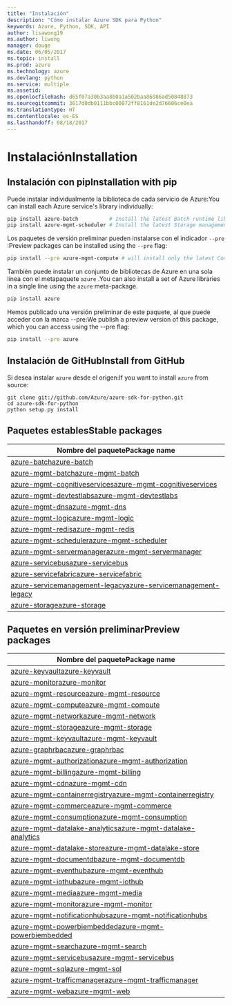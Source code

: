 ```yaml
---
title: "Instalación"
description: "Cómo instalar Azure SDK para Python"
keywords: Azure, Python, SDK, API
author: lisawong19
ms.author: liwong
manager: douge
ms.date: 06/05/2017
ms.topic: install
ms.prod: azure
ms.technology: azure
ms.devlang: python
ms.service: multiple
ms.assetid: 
ms.openlocfilehash: d65f07a30b3aa8b0a1a502baa86986ad50848873
ms.sourcegitcommit: 3617d0db0111bbc00072ff8161de2d76606ce0ea
ms.translationtype: HT
ms.contentlocale: es-ES
ms.lasthandoff: 08/18/2017
---
```

# <a name="installation"></a><span data-ttu-id="c88e7-104">Instalación</span><span class="sxs-lookup"><span data-stu-id="c88e7-104">Installation</span></span>

## <a name="installation-with-pip"></a><span data-ttu-id="c88e7-105">Instalación con pip</span><span class="sxs-lookup"><span data-stu-id="c88e7-105">Installation with pip</span></span>

<span data-ttu-id="c88e7-106">Puede instalar individualmente la biblioteca de cada servicio de Azure:</span><span class="sxs-lookup"><span data-stu-id="c88e7-106">You can install each Azure service's library individually:</span></span>

```bash
pip install azure-batch          # Install the latest Batch runtime library
pip install azure-mgmt-scheduler # Install the latest Storage management library
```

<span data-ttu-id="c88e7-107">Los paquetes de versión preliminar pueden instalarse con el indicador `--pre` :</span><span class="sxs-lookup"><span data-stu-id="c88e7-107">Preview packages can be installed using the `--pre` flag:</span></span>

```bash
pip install --pre azure-mgmt-compute # will install only the latest Compute Management library
```

<span data-ttu-id="c88e7-108">También puede instalar un conjunto de bibliotecas de Azure en una sola línea con el metapaquete `azure` .</span><span class="sxs-lookup"><span data-stu-id="c88e7-108">You can also install a set of Azure libraries in a single line using the `azure` meta-package.</span></span>

```bash
pip install azure
```

<span data-ttu-id="c88e7-109">Hemos publicado una versión preliminar de este paquete, al que puede acceder con la marca --pre:</span><span class="sxs-lookup"><span data-stu-id="c88e7-109">We publish a preview version of this package, which you can access using the --pre flag:</span></span>

```bash
pip install --pre azure
```

## <a name="install-from-github"></a><span data-ttu-id="c88e7-110">Instalación de GitHub</span><span class="sxs-lookup"><span data-stu-id="c88e7-110">Install from GitHub</span></span>

<span data-ttu-id="c88e7-111">Si desea instalar `azure` desde el origen:</span><span class="sxs-lookup"><span data-stu-id="c88e7-111">If you want to install `azure` from source:</span></span>

    git clone git://github.com/Azure/azure-sdk-for-python.git
    cd azure-sdk-for-python
    python setup.py install

## <a name="stable-packages"></a><span data-ttu-id="c88e7-112">Paquetes estables</span><span class="sxs-lookup"><span data-stu-id="c88e7-112">Stable packages</span></span>
| <span data-ttu-id="c88e7-113">Nombre del paquete</span><span class="sxs-lookup"><span data-stu-id="c88e7-113">Package name</span></span> |
|--------------|
|[<span data-ttu-id="c88e7-114">azure-batch</span><span class="sxs-lookup"><span data-stu-id="c88e7-114">azure-batch</span></span>](https://pypi.org/project/azure-batch/)  |   
|[<span data-ttu-id="c88e7-115">azure-mgmt-batch</span><span class="sxs-lookup"><span data-stu-id="c88e7-115">azure-mgmt-batch</span></span>](https://pypi.org/project/azure-mgmt-batch/)|
|[<span data-ttu-id="c88e7-116">azure-mgmt-cognitiveservices</span><span class="sxs-lookup"><span data-stu-id="c88e7-116">azure-mgmt-cognitiveservices</span></span>](https://pypi.org/project/azure-mgmt-cognitiveservices/)|    
|[<span data-ttu-id="c88e7-117">azure-mgmt-devtestlabs</span><span class="sxs-lookup"><span data-stu-id="c88e7-117">azure-mgmt-devtestlabs</span></span>](https://pypi.org/project/azure-mgmt-devtestlabs/)|    
|[<span data-ttu-id="c88e7-118">azure-mgmt-dns</span><span class="sxs-lookup"><span data-stu-id="c88e7-118">azure-mgmt-dns</span></span>](https://pypi.org/project/azure-mgmt-dns/) |
|[<span data-ttu-id="c88e7-119">azure-mgmt-logic</span><span class="sxs-lookup"><span data-stu-id="c88e7-119">azure-mgmt-logic</span></span>](https://pypi.org/project/azure-mgmt-logic/)|
|[<span data-ttu-id="c88e7-120">azure-mgmt-redis</span><span class="sxs-lookup"><span data-stu-id="c88e7-120">azure-mgmt-redis</span></span>](https://pypi.org/project/azure-mgmt-redis/)|
|[<span data-ttu-id="c88e7-121">azure-mgmt-scheduler</span><span class="sxs-lookup"><span data-stu-id="c88e7-121">azure-mgmt-scheduler</span></span>](https://pypi.org/project/azure-mgmt-scheduler/)|    
|[<span data-ttu-id="c88e7-122">azure-mgmt-servermanager</span><span class="sxs-lookup"><span data-stu-id="c88e7-122">azure-mgmt-servermanager</span></span>](https://pypi.org/project/azure-mgmt-servermanager/)|    
|[<span data-ttu-id="c88e7-123">azure-servicebus</span><span class="sxs-lookup"><span data-stu-id="c88e7-123">azure-servicebus</span></span>](https://pypi.org/project/azure-mgmt-servicebus/)|   
|[<span data-ttu-id="c88e7-124">azure-servicefabric</span><span class="sxs-lookup"><span data-stu-id="c88e7-124">azure-servicefabric</span></span>](https://pypi.org/project/azure-servicefabric/)|  
|[<span data-ttu-id="c88e7-125">azure-servicemanagement-legacy</span><span class="sxs-lookup"><span data-stu-id="c88e7-125">azure-servicemanagement-legacy</span></span>](https://pypi.org/project/azure-servicemanagement-legacy/)|    
|[<span data-ttu-id="c88e7-126">azure-storage</span><span class="sxs-lookup"><span data-stu-id="c88e7-126">azure-storage</span></span>](https://pypi.org/project/azure-storage/)|  

## <a name="preview-packages"></a><span data-ttu-id="c88e7-127">Paquetes en versión preliminar</span><span class="sxs-lookup"><span data-stu-id="c88e7-127">Preview packages</span></span>
| <span data-ttu-id="c88e7-128">Nombre del paquete</span><span class="sxs-lookup"><span data-stu-id="c88e7-128">Package name</span></span> | 
|--------------|
|[<span data-ttu-id="c88e7-129">azure-keyvault</span><span class="sxs-lookup"><span data-stu-id="c88e7-129">azure-keyvault</span></span>](https://pypi.org/project/azure-keyvault/)|    
|[<span data-ttu-id="c88e7-130">azure-monitor</span><span class="sxs-lookup"><span data-stu-id="c88e7-130">azure-monitor</span></span>](https://pypi.org/project/azure-monitor)|   
|[<span data-ttu-id="c88e7-131">azure-mgmt-resource</span><span class="sxs-lookup"><span data-stu-id="c88e7-131">azure-mgmt-resource</span></span>](https://pypi.org/project/azure-mgmt-resource)|   
|[<span data-ttu-id="c88e7-132">azure-mgmt-compute</span><span class="sxs-lookup"><span data-stu-id="c88e7-132">azure-mgmt-compute</span></span>](https://pypi.org/project/azure-mgmt-compute)| 
|[<span data-ttu-id="c88e7-133">azure-mgmt-network</span><span class="sxs-lookup"><span data-stu-id="c88e7-133">azure-mgmt-network</span></span>](https://pypi.org/project/azure-mgmt-network)| 
|[<span data-ttu-id="c88e7-134">azure-mgmt-storage</span><span class="sxs-lookup"><span data-stu-id="c88e7-134">azure-mgmt-storage</span></span>](https://pypi.org/project/azure-mgmt-storage)| 
|[<span data-ttu-id="c88e7-135">azure-mgmt-keyvault</span><span class="sxs-lookup"><span data-stu-id="c88e7-135">azure-mgmt-keyvault</span></span>](https://pypi.org/project/azure-mgmt-keyvault)|   
|[<span data-ttu-id="c88e7-136">azure-graphrbac</span><span class="sxs-lookup"><span data-stu-id="c88e7-136">azure-graphrbac</span></span>](https://pypi.org/project/azure-graphrbac)|   
|[<span data-ttu-id="c88e7-137">azure-mgmt-authorization</span><span class="sxs-lookup"><span data-stu-id="c88e7-137">azure-mgmt-authorization</span></span>](https://pypi.org/project/azure-mgmt-authorization)| 
|[<span data-ttu-id="c88e7-138">azure-mgmt-billing</span><span class="sxs-lookup"><span data-stu-id="c88e7-138">azure-mgmt-billing</span></span>](https://pypi.org/project/azure-mgmt-billing)| 
|[<span data-ttu-id="c88e7-139">azure-mgmt-cdn</span><span class="sxs-lookup"><span data-stu-id="c88e7-139">azure-mgmt-cdn</span></span>](https://pypi.org/project/azure-mgmt-cdn)| 
|[<span data-ttu-id="c88e7-140">azure-mgmt-containerregistry</span><span class="sxs-lookup"><span data-stu-id="c88e7-140">azure-mgmt-containerregistry</span></span>](https://pypi.org/project/azure-mgmt-containerregistry)| 
|[<span data-ttu-id="c88e7-141">azure-mgmt-commerce</span><span class="sxs-lookup"><span data-stu-id="c88e7-141">azure-mgmt-commerce</span></span>](https://pypi.org/project/azure-mgmt-commerce)|   
|[<span data-ttu-id="c88e7-142">azure-mgmt-consumption</span><span class="sxs-lookup"><span data-stu-id="c88e7-142">azure-mgmt-consumption</span></span>](https://pypi.org/project/azure-mgmt-consumption)| 
|[<span data-ttu-id="c88e7-143">azure-mgmt-datalake-analytics</span><span class="sxs-lookup"><span data-stu-id="c88e7-143">azure-mgmt-datalake-analytics</span></span>](https://pypi.org/project/azure-mgmt-datalake-analytics)|   
|[<span data-ttu-id="c88e7-144">azure-mgmt-datalake-store</span><span class="sxs-lookup"><span data-stu-id="c88e7-144">azure-mgmt-datalake-store</span></span>](https://pypi.org/project/azure-mgmt-datalake-store)|   
|[<span data-ttu-id="c88e7-145">azure-mgmt-documentdb</span><span class="sxs-lookup"><span data-stu-id="c88e7-145">azure-mgmt-documentdb</span></span>](https://pypi.org/project/azure-mgmt-documentdb)|   
|[<span data-ttu-id="c88e7-146">azure-mgmt-eventhub</span><span class="sxs-lookup"><span data-stu-id="c88e7-146">azure-mgmt-eventhub</span></span>](https://pypi.org/project/azure-mgmt-eventhub)|   
|[<span data-ttu-id="c88e7-147">azure-mgmt-iothub</span><span class="sxs-lookup"><span data-stu-id="c88e7-147">azure-mgmt-iothub</span></span>](https://pypi.org/project/azure-mgmt-iothub)|
|[<span data-ttu-id="c88e7-148">azure-mgmt-media</span><span class="sxs-lookup"><span data-stu-id="c88e7-148">azure-mgmt-media</span></span>](https://pypi.org/project/azure-mgmt-media)| 
|[<span data-ttu-id="c88e7-149">azure-mgmt-monitor</span><span class="sxs-lookup"><span data-stu-id="c88e7-149">azure-mgmt-monitor</span></span>](https://pypi.org/project/azure-mgmt-monitor)| 
|[<span data-ttu-id="c88e7-150">azure-mgmt-notificationhubs</span><span class="sxs-lookup"><span data-stu-id="c88e7-150">azure-mgmt-notificationhubs</span></span>](https://pypi.org/project/azure-mgmt-notificationhubs)|   
|[<span data-ttu-id="c88e7-151">azure-mgmt-powerbiembedded</span><span class="sxs-lookup"><span data-stu-id="c88e7-151">azure-mgmt-powerbiembedded</span></span>](https://pypi.org/project/azure-mgmt-powerbiembedded)| 
|[<span data-ttu-id="c88e7-152">azure-mgmt-search</span><span class="sxs-lookup"><span data-stu-id="c88e7-152">azure-mgmt-search</span></span>](https://pypi.org/project/azure-mgmt-search)|
|[<span data-ttu-id="c88e7-153">azure-mgmt-servicebus</span><span class="sxs-lookup"><span data-stu-id="c88e7-153">azure-mgmt-servicebus</span></span>](https://pypi.org/project/azure-mgmt-servicebus)|   
|[<span data-ttu-id="c88e7-154">azure-mgmt-sql</span><span class="sxs-lookup"><span data-stu-id="c88e7-154">azure-mgmt-sql</span></span>](https://pypi.org/project/azure-mgmt-sql)| 
|[<span data-ttu-id="c88e7-155">azure-mgmt-trafficmanager</span><span class="sxs-lookup"><span data-stu-id="c88e7-155">azure-mgmt-trafficmanager</span></span>](https://pypi.org/project/azure-mgmt-trafficmanager)|   
|[<span data-ttu-id="c88e7-156">azure-mgmt-web</span><span class="sxs-lookup"><span data-stu-id="c88e7-156">azure-mgmt-web</span></span>](https://pypi.org/project/azure-mgmt-web)|